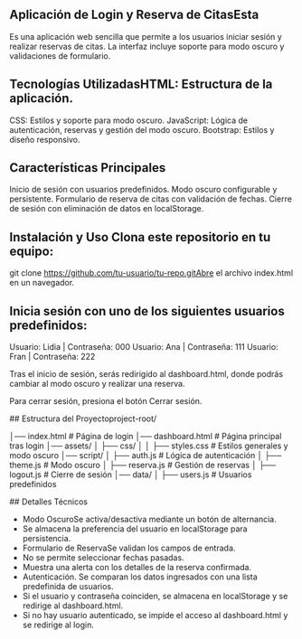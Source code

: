 ## Aplicación de Login y Reserva de CitasEsta

Es una aplicación web sencilla que permite a los usuarios iniciar sesión y realizar reservas de citas. La interfaz incluye soporte para modo oscuro y validaciones de formulario.

## Tecnologías UtilizadasHTML: Estructura de la aplicación.

CSS: Estilos y soporte para modo oscuro.
JavaScript: Lógica de autenticación, reservas y gestión del modo oscuro.
Bootstrap: Estilos y diseño responsivo.

## Características Principales

Inicio de sesión con usuarios predefinidos.
Modo oscuro configurable y persistente.
Formulario de reserva de citas con validación de fechas.
Cierre de sesión con eliminación de datos en localStorage.

## Instalación y Uso Clona este repositorio en tu equipo:

git clone https://github.com/tu-usuario/tu-repo.gitAbre el archivo index.html en un navegador.

## Inicia sesión con uno de los siguientes usuarios predefinidos:

Usuario: Lidia | Contraseña: 000
Usuario: Ana | Contraseña: 111
Usuario: Fran | Contraseña: 222

Tras el inicio de sesión, serás redirigido al dashboard.html, donde podrás cambiar al modo oscuro y realizar una reserva.

Para cerrar sesión, presiona el botón Cerrar sesión.

## Estructura del Proyectoproject-root/

│── index.html # Página de login
│── dashboard.html # Página principal tras login
│── assets/
│ ├── css/
│ │ ├── styles.css # Estilos generales y modo oscuro
│── script/
│ ├── auth.js # Lógica de autenticación
│ ├── theme.js # Modo oscuro
│ ├── reserva.js # Gestión de reservas
│ ├── logout.js # Cierre de sesión
│── data/
│ ├── users.js # Usuarios predefinidos

## Detalles Técnicos

- Modo OscuroSe activa/desactiva mediante un botón de alternancia.
- Se almacena la preferencia del usuario en localStorage para persistencia.
- Formulario de ReservaSe validan los campos de entrada.
- No se permite seleccionar fechas pasadas.
- Muestra una alerta con los detalles de la reserva confirmada.
- Autenticación. Se comparan los datos ingresados con una lista predefinida de usuarios.
- Si el usuario y contraseña coinciden, se almacena en localStorage y se redirige al dashboard.html.
- Si no hay usuario autenticado, se impide el acceso al dashboard.html y se redirige al login.
